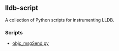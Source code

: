 ## lldb-script

A collection of Python scripts for instrumenting LLDB.

### Scripts

- [objc_msgSend.py](https://github.com/rotlogix/lldb-scripts/blob/master/objc_msgSend.py)

